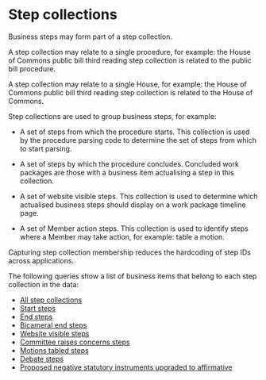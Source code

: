 # Step collections

Business steps may form part of a step collection.

A step collection may relate to a single procedure, for example: the House of Commons public bill third reading step collection is related to the public bill procedure.

A step collection may relate to a single House, for example: the House of Commons public bill third reading step collection is related to the House of Commons.

Step collections are used to group business steps, for example:

* A set of steps from which the procedure starts. This collection is used by the procedure parsing code to determine the set of steps from which to start parsing.

* A set of steps by which the procedure concludes. Concluded work packages are those with a business item actualising a step in this collection.

* A set of website visible steps. This collection is used to determine which actualised business steps should display on a work package timeline page.

* A set of Member action steps. This collection is used to identify steps where a Member may take action, for example: table a motion.

Capturing step collection membership reduces the hardcoding of step IDs across applications.

The following queries show a list of business items that belong to each step collection in the data:

* [All step collections](https://api.parliament.uk/s/42201905)
* [Start steps](https://api.parliament.uk/s/88e0cd2a)
* [End steps](https://api.parliament.uk/s/d15232c6)
* [Bicameral end steps](https://api.parliament.uk/s/3e4e0449)
* [Website visible steps](https://api.parliament.uk/s/2bd9f287)
* [Committee raises concerns steps](https://api.parliament.uk/s/bb5c3c3b)
* [Motions tabled steps](https://api.parliament.uk/s/dcc9c70e)
* [Debate steps](https://api.parliament.uk/s/0a7b8541)
* [Proposed negative statutory instruments upgraded to affirmative](https://api.parliament.uk/s/9a248073)
